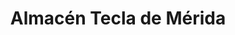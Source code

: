---
title: "Almacén Tecla de Mérida"
url: /huehuetenango/almacen-tecla-de-merida/
shop: hardware
---